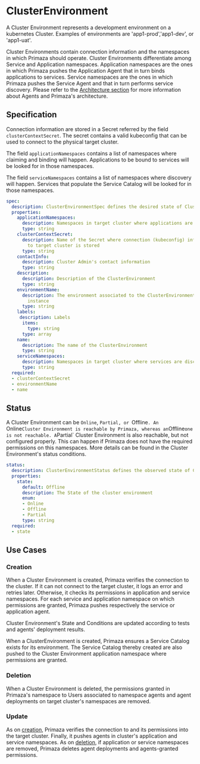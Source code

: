 # ClusterEnvironment

A Cluster Environment represents a development environment on a kubernetes Cluster.
Examples of environments are 'app1-prod','app1-dev', or 'app1-uat'.

Cluster Environments contain connection information and the namespaces in which Primaza should operate.
Cluster Environments differentiate among Service and Application namespaces.
Application namespaces are the ones in which Primaza pushes the Application Agent that in turn binds applications to services.
Service namespaces are the ones in which Primaza pushes the Service Agent and that in turn performs service discovery.
Please refer to the [Architecture section](../architecture/agents.md) for more information about Agents and Primaza's architecture.

## Specification

Connection information are stored in a Secret referred by the field `clusterContextSecret`.
The secret contains a valid kubeconfig that can be used to connect to the physical target cluster.

The field `applicationNamespaces` contains a list of namespaces where claiming and binding will happen.
Applications to be bound to services will be looked for in those namespaces.

The field `serviceNamespaces` contains a list of namespaces where discovery will happen.
Services that populate the Service Catalog will be looked for in those namespaces.

```yaml
spec:
  description: ClusterEnvironmentSpec defines the desired state of ClusterEnvironment
  properties:
    applicationNamespaces:
      description: Namespaces in target cluster where applications are deployed
      type: string
    clusterContextSecret:
      description: Name of the Secret where connection (kubeconfig) information
        to target cluster is stored
      type: string
    contactInfo:
      description: Cluster Admin's contact information
      type: string
    description:
      description: Description of the ClusterEnvironment
      type: string
    environmentName:
      description: The environment associated to the ClusterEnvironment
        instance
      type: string
    labels:
     description: Labels
      items:
        type: string
      type: array
    name:
      description: The name of the ClusterEnvironment
      type: string
    serviceNamespaces:
      description: Namespaces in target cluster where services are discovered
      type: string
  required:
  - clusterContextSecret
  - environmentName
  - name
```

## Status

A Cluster Environment can be `Online`, `Partial, or `Offline`.
An `Online` Cluster Environment is reachable by Primaza, whereas an `Offline` one is not reachable.
A `Partial` Cluster Environment is also reachable, but not configured properly.
This can happen if Primaza does not have the required permissions on this namespaces.
More details can be found in the Cluster Environment's status conditions.

```yaml
status:
  description: ClusterEnvironmentStatus defines the observed state of ClusterEnvironment
  properties:
    state:
      default: Offline
      description: The State of the cluster environment
      enum:
      - Online
      - Offline
      - Partial
      type: string
  required:
  - state
```

## Use Cases

### Creation

When a Cluster Environment is created, Primaza verifies the connection to the cluster.
If it can not connect to the target cluster, it logs an error and retries later.
Otherwise, it checks its permissions in application and service namespaces.
For each service and application namespace on which permissions are granted, Primaza pushes respectively the service or application agent.

Cluster Environment's State and Conditions are updated according to tests and agents' deployment results.

When a ClusterEnvironment is created, Primaza ensures a Service Catalog exists for its environment. The Service Catalog thereby created are also pushed to the Cluster Environment  application namespace where permissions are granted.

### Deletion

When a Cluster Environment is deleted, the permissions granted in Primaza's namespace to Users associated to namespace agents and agent deployments on target cluster's namespaces are removed.

### Update

As on [creation](#creation), Primaza verifies the connection to and its permissions into the target cluster. Finally, it pushes agents in cluster's application and service namespaces.
As on [deletion](#deletion), if application or service namespaces are removed, Primaza deletes agent deployments and agents-granted permissions.

